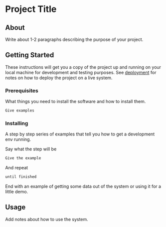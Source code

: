 # Project Title

<!-- ## Table of Contents -->

<!-- - [Project Title](#project-title)
  - [About](#about)
  - [Getting Started](#getting-started)
    - [Prerequisites](#prerequisites)
    - [Installing](#installing)
  - [Usage](#usage) -->

## About

Write about 1-2 paragraphs describing the purpose of your project.

## Getting Started

These instructions will get you a copy of the project up and running on your local machine for development and testing purposes. See [deployment](#deployment) for notes on how to deploy the project on a live system.

### Prerequisites

What things you need to install the software and how to install them.

```python
Give examples
```

### Installing

A step by step series of examples that tell you how to get a development env running.

Say what the step will be

```python
Give the example
```

And repeat

```python
until finished
```

End with an example of getting some data out of the system or using it for a little demo.

## Usage

Add notes about how to use the system.
